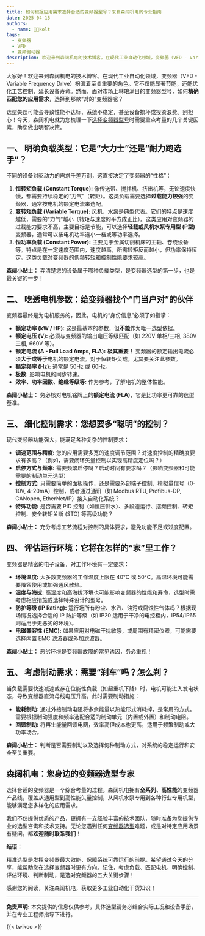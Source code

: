 ```yaml
---
title: 如何根据应用需求选择合适的变频器型号？来自森阔机电的专业指南
date: 2025-04-15
authors:
  - name: 🧑‍💼kolt
tags:
  - 变频器
  - VFD
  - 变频驱动器
description: 欢迎来到森阔机电的技术博客。在现代工业自动化领域，变频器（VFD - Variable Frequency Drive）扮演着至关重要的角色。它不仅能显著节能，还能优化工艺控制、延长设备寿命。然而，面对市场上琳琅满目的变频器型号，如何**精确匹配您的应用需求**，选择到那款“对的”变频器呢？
---
```




大家好！欢迎来到森阔机电的技术博客。在现代工业自动化领域，变频器（VFD - Variable Frequency Drive）扮演着至关重要的角色。它不仅能显著节能，还能优化工艺控制、延长设备寿命。然而，面对市场上琳琅满目的变频器型号，如何**精确匹配您的应用需求**，选择到那款“对的”变频器呢？

选型失误可能会导致性能不达标、系统不稳定，甚至设备损坏或投资浪费。别担心！今天，森阔机电就为您梳理一下[选择变频器型号](/inverter-selection-system/)时需要重点考量的几个关键因素，助您做出明智决策。

## 一、 明确负载类型：它是“大力士”还是“耐力跑选手”？

不同的设备对驱动力的需求千差万别，这直接决定了变频器的“性格”：

1.  **恒转矩负载 (Constant Torque):** 像传送带、搅拌机、挤出机等，无论速度快慢，都需要持续稳定的“力气”（转矩）。这类负载需要选择**过载能力较强**的变频器，通常按电机的额定电流来选配。
2.  **变转矩负载 (Variable Torque):** 风机、水泵是典型代表。它们的特点是速度越低，需要的“力气”越小（转矩与速度的平方成正比）。这类应用对变频器的过载能力要求不高，主要目标是节能，可以选择**轻载或风机水泵专用型 (P型)** 变频器，通常可以按电机功率选小一档或等功率选择。
3.  **恒功率负载 (Constant Power):** 主要见于金属切削机床的主轴、卷绕设备等。特点是在一定速度范围内，速度越高，所需转矩反而越小，但功率保持恒定。这类负载对变频器的低频转矩和控制性能要求较高。

**森阔小贴士：** 弄清楚您的设备属于哪种负载类型，是变频器选型的第一步，也是最关键的一步！

## 二、 吃透电机参数：给变频器找个“门当户对”的伙伴

变频器最终是为电机服务的，因此，电机的“身份信息”必须了如指掌：

*   **额定功率 (kW / HP):** 这是最基本的参数，但**不能**作为唯一选型依据。
*   **额定电压 (V):** 必须与变频器的输出电压等级匹配（如 220V 单相/三相, 380V 三相, 660V 等）。
*   **额定电流 (A - Full Load Amps, FLA):** **极其重要！** 变频器的额定输出电流必须**大于或等于**电机的额定电流。对于恒转矩负载，尤其要关注此参数。
*   **额定频率 (Hz):** 通常是 50Hz 或 60Hz。
*   **极数:** 影响电机的同步转速。
*   **效率、功率因数、绝缘等级等:** 作为参考，了解电机的整体性能。

**森阔小贴士：** 务必核对电机铭牌上的**额定电流 (FLA)**，它是比功率更可靠的选型基准。

## 三、 细化控制需求：您想要多“聪明”的控制？

现代变频器功能强大，能满足各种复杂的控制要求：

*   **调速范围与精度:** 您的应用需要多宽的速度调节范围？对速度控制的精确度要求有多高？（例如，需要闭环矢量控制以实现高精度定位吗？）
*   **启停方式与频率:** 需要频繁启停吗？启动时间有要求吗？（影响变频器和可能需要的制动单元选型）
*   **控制方式:** 只需要简单的面板操作，还是需要外部端子控制、模拟量信号（0-10V, 4-20mA）控制，或者通过通讯（如 Modbus RTU, Profibus-DP, CANopen, EtherNet/IP）接入自动化系统？
*   **特殊功能:** 是否需要 PID 控制（如恒压供水）、多段速运行、摆频控制、转矩控制、安全转矩关断 (STO) 等高级功能？

**森阔小贴士：** 充分考虑工艺流程对控制的具体要求，避免功能不足或过度配置。

## 四、 评估运行环境：它将在怎样的“家”里工作？

变频器是精密的电子设备，对工作环境有一定要求：

*   **环境温度:** 大多数变频器的工作温度上限在 40°C 或 50°C。高温环境可能需要降容使用或加强通风散热。
*   **湿度与海拔:** 高湿度和高海拔环境也可能影响变频器的性能和寿命，选型时需考虑相应措施或选择特殊设计的型号。
*   **防护等级 (IP Rating):** 运行场所有粉尘、水汽、油污或腐蚀性气体吗？根据现场情况选择合适的 IP 防护等级（如 IP20 适用于干净的电控柜内，IP54/IP65 则适用于更恶劣的环境）。
*   **电磁兼容性 (EMC):** 如果应用对电磁干扰敏感，或周围有精密仪器，可能需要选择内置 EMC 滤波器或外加滤波器。

**森阔小贴士：** 恶劣环境是变频器故障的常见诱因，务必重视！

## 五、 考虑制动需求：需要“刹车”吗？怎么刹？

当负载需要快速减速或存在位能性负载（如起重机下降）时，电机可能进入发电状态，导致变频器直流母线电压升高。此时需要制动措施：

*   **能耗制动:** 通过外接制动电阻将多余能量以热能形式消耗掉，是常用的方式。需要根据制动强度和频率选配合适的制动单元（内置或外置）和制动电阻。
*   **回馈制动:** 将再生能量回馈电网，效率高但成本也更高，适用于频繁制动或大功率场合。

**森阔小贴士：** 判断是否需要制动以及选择何种制动方式，对系统的稳定运行和安全至关重要。

## 森阔机电：您身边的变频器选型专家

选择合适的变频器是一个综合考量的过程。森阔机电拥有**全系列、高性能**的变频器产品线，覆盖从通用型到高性能矢量控制，从风机水泵专用到各种行业专用机型，能够满足您多样化的应用需求。

我们不仅提供优质的产品，更拥有一支经验丰富的技术团队，随时准备为您提供专业的选型咨询和技术支持。无论您遇到任何[变频器选型](/inverter-selection-system/)难题，或是对特定应用场景有疑问，都**欢迎随时联系我们**！

**结语：**

精准选型是发挥变频器最大效能、保障系统可靠运行的前提。希望通过今天的分享，能帮助您在选择变频器时更有方向。记住，考虑负载、匹配电机、明确控制、评估环境、判断制动，是选对变频器的五大关键步骤！

感谢您的阅读，关注森阔机电，获取更多工业自动化干货知识！

---

**免责声明:** 本文提供的信息仅供参考，具体选型请务必结合实际工况和设备手册，并在专业工程师指导下进行。

{{< twikoo >}}  

